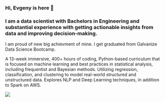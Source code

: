 ### Hi, Evgeny is here 👋

### I am a data scientist with Bachelors in Engineering and substantial experience with getting actionable insights from data and improving decision-making.

I am proud of new big achievment of mine. I get graduated from Galvanize Data Science Bootcamp. 

A 13-week immersive, 400+ hours of coding, Python-based curriculum that is focused on machine learning and best practices in statistical analysis, including frequentist and Bayesian methods. Utilizing regression, classification, and clustering to model real-world structured and unstructured data. Explores NLP and Deep Learning techniques, in addition to Spark on AWS.  



![](https://komarev.com/ghpvc/?username=evgenygrobov&label=PROFILE+VIEWS)


<!--
**evgenygrobov/evgenygrobov** is a ✨ _special_ ✨ repository because its `README.md` (this file) appears on your GitHub profile.

Here are some ideas to get you started:

- 🔭 I’m currently working on ...
- 🌱 I’m currently learning ...
- 👯 I’m looking to collaborate on ...
- 🤔 I’m looking for help with ...
- 💬 Ask me about ...
- 📫 How to reach me: ...
- 😄 Pronouns: ...
- ⚡ Fun fact: ...
-->
